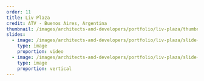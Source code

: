 ```yaml
---
order: 11
title: Liv Plaza
credit: ATV - Buenos Aires, Argentina
thumbnail: /images/architects-and-developers/portfolio/liv-plaza/thumbnail.jpg
slides:
  - image: /images/architects-and-developers/portfolio/liv-plaza/slide-1.jpg
    type: image
    proportion: video
  - image: /images/architects-and-developers/portfolio/liv-plaza/slide-2.jpg
    type: image
    proportion: vertical
---
```


